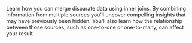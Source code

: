 Learn how you can merge disparate data using inner joins. 
By combining information from multiple sources you’ll uncover compelling insights that may have previously been hidden. 
You’ll also learn how the relationship between those sources, such as one-to-one or one-to-many, can affect your result.

